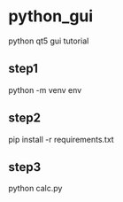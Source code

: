 # python_gui
python qt5 gui tutorial

## step1
python -m venv env


## step2
pip install -r requirements.txt

## step3
python calc.py
